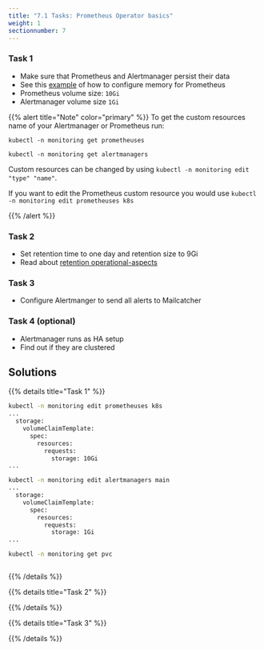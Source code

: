 ```yaml
---
title: "7.1 Tasks: Prometheus Operator basics"
weight: 1
sectionnumber: 7
---
```


### Task 1

* Make sure that Prometheus and Alertmanager persist their data
* See this [example](https://github.com/prometheus-operator/prometheus-operator/blob/master/Documentation/user-guides/storage.md#manual-storage-provisioning) of how to configure memory for Prometheus
* Prometheus volume size: `10Gi`
* Alertmanager volume size `1Gi`

{{% alert title="Note" color="primary" %}}
To get the custom resources name of your Alertmanager or Prometheus run:

`kubectl -n monitoring get prometheuses`

`kubectl -n monitoring get alertmanagers`

Custom resources can be changed by using `kubectl -n monitoring edit "type" "name"`.

If you want to edit the Prometheus custom resource you would use `kubectl -n monitoring edit prometheuses k8s`

{{% /alert %}}

### Task 2

* Set retention time to one day and retention size to 9Gi
* Read about [retention operational-aspects](https://prometheus.io/docs/prometheus/latest/storage/#operational-aspects)

### Task 3

* Configure Alertmanger to send all alerts to Mailcatcher

### Task 4 (optional)

* Alertmanager runs as HA setup
* Find out if they are clustered

## Solutions

{{% details title="Task 1" %}}

```bash
kubectl -n monitoring edit prometheuses k8s
...
  storage:
    volumeClaimTemplate:
      spec:
        resources:
          requests:
            storage: 10Gi
...
```

```bash
kubectl -n monitoring edit alertmanagers main
...
  storage:
    volumeClaimTemplate:
      spec:
        resources:
          requests:
            storage: 1Gi
...
```

```bash
kubectl -n monitoring get pvc
```

```bash

```

{{% /details %}}

{{% details title="Task 2" %}}

{{% /details %}}

{{% details title="Task 3" %}}

{{% /details %}}
